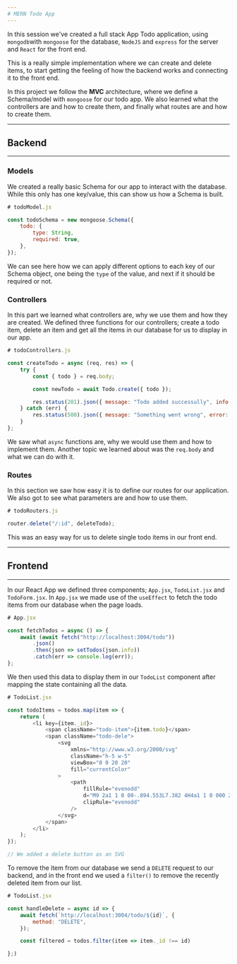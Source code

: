 ```yaml
---
# MERN Todo App
---
```


In this session we've created a full stack App Todo application, using `mongodb`with `mongoose` for the database, `NodeJS` and `express` for the server and `React` for the front end.

This is a really simple implementation where we can create and delete items, to start getting the feeling of how the backend works and connecting it to the front end.

In this project we follow the **MVC** architecture, where we define a Schema/model with `mongoose` for our todo app. We also learned what the controllers are and how to create them, and finally what routes are and how to create them.

---

## Backend

---

### Models

We created a really basic Schema for our app to interact with the database. While this only has one key/value, this can show us how a Schema is built.

```javascript
# todoModel.js

const todoSchema = new mongoose.Schema({
	todo: {
		type: String,
		required: true,
	},
});
```

We can see here how we can apply different options to each key of our Schema object, one being the `type` of the value, and next if it should be required or not.

### Controllers

In this part we learned what controllers are, why we use them and how they are created. We defined three functions for our controllers; create a todo item, delete an item and get all the items in our database for us to display in our app.

```javascript
# todoControllers.js

const createTodo = async (req, res) => {
	try {
		const { todo } = req.body;

		const newTodo = await Todo.create({ todo });

		res.status(201).json({ message: "Todo added successully", info: newTodo });
	} catch (err) {
		res.status(500).json({ message: "Something went wrong", error: err });
	}
};
```

We saw what `async` functions are, why we would use them and how to implement them. Another topic we learned about was the `req.body` and what we can do with it.

### Routes

In this section we saw how easy it is to define our routes for our application. We also got to see what parameters are and how to use them.

```javascript
# todoRouters.js

router.delete("/:id", deleteTodo);
```

This was an easy way for us to delete single todo items in our front end.

---

## Frontend

---

In our React App we defined three components; `App.jsx`, `TodoList.jsx` and `TodoForm.jsx`. In `App.jsx` we made use of the `useEffect` to fetch the todo items from our database when the page loads.

```javascript
# App.jsx

const fetchTodos = async () => {
	await (await fetch("http://localhost:3004/todo"))
		.json()
		.then(json => setTodos(json.info))
		.catch(err => console.log(err));
};
```

We then used this data to display them in our `TodoList` component after mapping the state containing all the data.

```javascript
# TodoList.jsx

const todoItems = todos.map(item => {
	return (
		<li key={item._id}>
			<span className="todo-item">{item.todo}</span>
			<span className="todo-dele">
				<svg
					xmlns="http://www.w3.org/2000/svg"
					className="h-5 w-5"
					viewBox="0 0 20 20"
					fill="currentColor"
				>
					<path
						fillRule="evenodd"
						d="M9 2a1 1 0 00-.894.553L7.382 4H4a1 1 0 000 2v10a2 2 0 002 2h8a2 2 0 002-2V6a1 1 0 100-2h-3.382l-.724-1.447A1 1 0 0011 2H9zM7 8a1 1 0 012 0v6a1 1 0 11-2 0V8zm5-1a1 1 0 00-1 1v6a1 1 0 102 0V8a1 1 0 00-1-1z"
						clipRule="evenodd"
					/>
				</svg>
			</span>
		</li>
	);
});

// We added a delete button as an SVG
```

To remove the item from our database we send a `DELETE` request to our backend, and in the front end we used a `filter()` to remove the recently deleted item from our list.

```javascript
# TodoList.jsx

const handleDelete = async id => {
	await fetch(`http://localhost:3004/todo/${id}`, {
		method: "DELETE",
	});

	const filtered = todos.filter(item => item._id !== id)

};)
```
